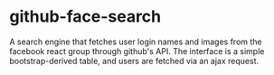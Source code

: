 # github-face-search
A search engine that fetches user login names and images from the facebook react group through github's API.
The interface is a simple bootstrap-derived table, and users are fetched via
an ajax request.
